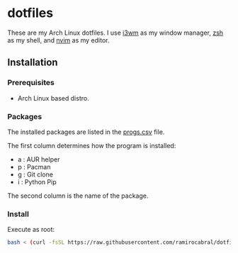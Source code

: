# dotfiles

These are my Arch Linux dotfiles. I use [i3wm](https://github.com/i3/i3.github.io) as my window manager, [zsh](http://www.zsh.org/) as my shell, and [nvim](https://github.com/neovim/neovim) as my editor.

## Installation

### Prerequisites

- Arch Linux based distro.

### Packages

The installed packages are listed in the [progs.csv](progs.csv) file.

The first column determines how the program is installed:

- a : AUR helper
- p : Pacman
- g : Git clone
- i : Python Pip

The second column is the name of the package.

### Install

Execute as root:

```bash
bash < (curl -fsSL https://raw.githubusercontent.com/ramirocabral/dotfiles/main/bootstrap.sh)
```
